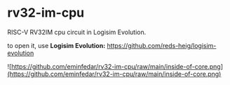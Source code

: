 # rv32-im-cpu
RISC-V RV32IM cpu circuit in Logisim Evolution.

to open it, use **Logisim Evolution:**
https://github.com/reds-heig/logisim-evolution

![https://github.com/eminfedar/rv32-im-cpu/raw/main/inside-of-core.png](https://github.com/eminfedar/rv32-im-cpu/raw/main/inside-of-core.png)
